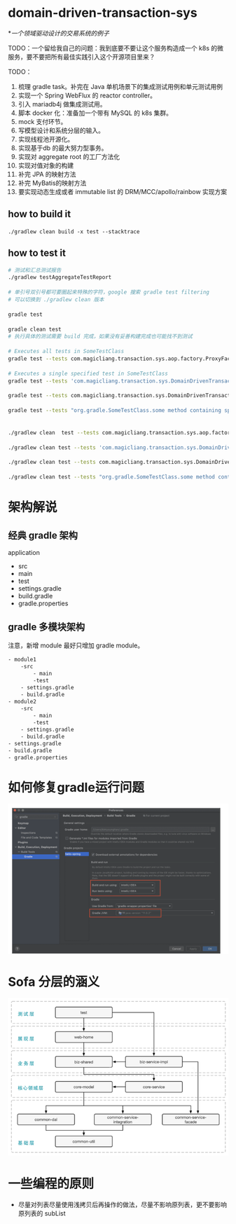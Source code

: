 # domain-driven-transaction-sys

**一个领域驱动设计的交易系统的例子*

TODO：一个留给我自己的问题：我到底要不要让这个服务构造成一个 k8s 的微服务，要不要把所有最佳实践引入这个开源项目里来？

TODO：

1. 梳理 gradle task。补完在 Java 单机场景下的集成测试用例和单元测试用例
2. 实现一个 Spring WebFlux 的 reactor controller。
3. 引入 mariadb4j 做集成测试用。
4. 脚本 docker 化：准备加一个带有 MySQL 的 k8s 集群。
5. mock 支付环节。
6. 写模型设计和系统分层的输入。
7. 实现线程池开源化。
8. 实现基于db 的最大努力型事务。
9. 实现对 aggregate root 的工厂方法化
10. 实现对值对象的构建
11. 补完 JPA 的映射方法
12. 补完 MyBatis的映射方法
13. 要实现动态生成或者 immutable list 的 DRM/MCC/apollo/rainbow 实现方案

## how to build it

`./gradlew clean build -x test --stacktrace`

## how to test it

```bash
# 测试和汇总测试报告
./gradlew testAggregateTestReport

# 单引号双引号都可要圈起来特殊的字符，google 搜索 gradle test filtering
# 可以切换到 ./gradlew clean 版本

gradle test 

gradle clean test
# 执行具体的测试需要 build 完成，如果没有妥善构建完成也可能找不到测试

# Executes all tests in SomeTestClass 
gradle test --tests com.magicliang.transaction.sys.aop.factory.ProxyFactoryTest 

# Executes a single specified test in SomeTestClass
gradle test --tests 'com.magicliang.transaction.sys.DomainDrivenTransactionSysApplicationIntegrationTest.testGetWildCardType'

gradle test --tests com.magicliang.transaction.sys.DomainDrivenTransactionSysApplicationIntegrationTest.*test*

gradle test --tests "org.gradle.SomeTestClass.some method containing spaces"


./gradlew clean  test --tests com.magicliang.transaction.sys.aop.factory.ProxyFactoryTest 

./gradlew clean test --tests 'com.magicliang.transaction.sys.DomainDrivenTransactionSysApplicationIntegrationTest.testGetWildCardType'

./gradlew clean test --tests com.magicliang.transaction.sys.DomainDrivenTransactionSysApplicationIntegrationTest.*test*

./gradlew clean test --tests "org.gradle.SomeTestClass.some method containing spaces"
```

# 架构解说

## 经典 gradle 架构

application

- src
- main
- test
- settings.gradle
- build.gradle
- gradle.properties

## gradle 多模块架构

注意，新增 module 最好只增加 gradle module。

    - module1
        -src
            - main
            -test
        - settings.gradle
        - build.gradle
    - module2
        -src
            - main
            -test
        - settings.gradle
        - build.gradle
    - settings.gradle
    - build.gradle
    - gradle.properties

# 如何修复gradle运行问题

![如何修复gradle运行问题](如何修复gradle运行问题.png)

# Sofa 分层的涵义

![sofa分层](sofa分层.png)

# 一些编程的原则

- 尽量对列表尽量使用浅拷贝后再操作的做法，尽量不影响原列表，更不要影响原列表的 subList
